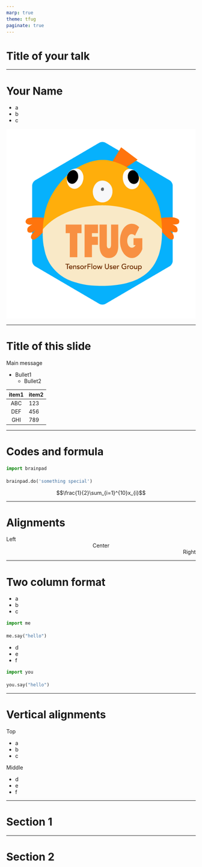 ```yaml
---
marp: true
theme: tfug
paginate: true
---
```

<!-- _class: title -->
# Title of your talk

---
<!-- pagination: start -->
<!-- _class: about_me -->

# Your Name

- a
- b
- c

![your logo](assets/logo.png)

---

# Title of this slide

Main message

- Bullet1
  - Bullet2

| item1 | item2 |
|:-----:|:------|
| ABC   | 123   |
| DEF   | 456   |
| GHI   | 789   |

---

# Codes and formula

```python
import brainpad

brainpad.do('something special')
```

$$\frac{1}{2}\sum_{i=1}^{10}x_{i}$$

---

# Alignments

<div align="left">
Left
</div>

<div align="center">
Center
</div>

<div align="right">
Right
</div>

---
# Two column format 

<div class="left">

- a
- b
- c

```python
import me

me.say("hello")
```

</div>

<div class="right">

- d
- e
- f

```python
import you

you.say("hello")
```


</div>

---
# Vertical alignments

<div class="left">

Top

- a
- b
- c

</div>

<div class="right middle">

Middle

- d
- e
- f

</div>

---
<!-- _class: subsection -->
# Section 1
---
<!-- _class: subsection2 -->
# Section 2
